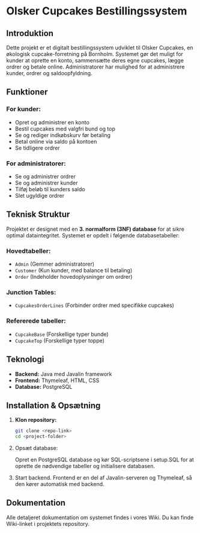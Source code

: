 # Olsker Cupcakes Bestillingssystem

## Introduktion
Dette projekt er et digitalt bestillingssystem udviklet til Olsker Cupcakes, en økologisk cupcake-forretning på Bornholm. Systemet gør det muligt for kunder at oprette en konto, sammensætte deres egne cupcakes, lægge ordrer og betale online. Administratorer har mulighed for at administrere kunder, ordrer og saldoopfyldning.

## Funktioner
### **For kunder:**
- Opret og administrer en konto
- Bestil cupcakes med valgfri bund og top
- Se og rediger indkøbskurv før betaling
- Betal online via saldo på kontoen
- Se tidligere ordrer

### **For administratorer:**
- Se og administrer ordrer
- Se og administrer kunder
- Tilføj beløb til kunders saldo
- Slet ugyldige ordrer

## Teknisk Struktur
Projektet er designet med en **3. normalform (3NF) database** for at sikre optimal dataintegritet. Systemet er opdelt i følgende databasetabeller:

### **Hovedtabeller:**
- `Admin` (Gemmer administratorer)
- `Customer` (Kun kunder, med balance til betaling)
- `Order` (Indeholder hovedoplysninger om ordrer)

### **Junction Tables:**
- `CupcakesOrderLines` (Forbinder ordrer med specifikke cupcakes)


### **Refererede tabeller:**
- `CupcakeBase` (Forskellige typer bunde)
- `CupcakeTop` (Forskellige typer toppe)

## Teknologi
- **Backend:** Java med Javalin framework
- **Frontend:** Thymeleaf, HTML, CSS
- **Database:** PostgreSQL

## Installation & Opsætning
1. **Klon repository:**
   ```sh
   git clone <repo-link>
   cd <project-folder>
   
2. Opsæt database:

    Opret en PostgreSQL database og kør SQL-scriptsene i setup.SQL for at oprette de nødvendige tabeller og initialisere databasen.


3. Start backend. Frontend er en del af Javalin-serveren og Thymeleaf, så den kører automatisk med backend.

## Dokumentation

Alle detaljeret dokumentation om systemet findes i vores Wiki. Du kan finde Wiki-linket i projektets repository.
